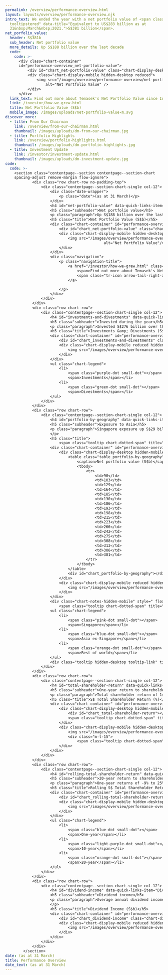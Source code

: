 ```yaml
---
permalink: /overview/performance-overview.html
layout: layouts/overview/performance-overview.njk
intro_text: We ended the year with a net portfolio value of <span class="tooltip
  tooltipstered" data-title="Equivalent to US$283 billion as at
  31&nbsp;March&nbsp;2021.">S$381 billion</span>.
net_porfolio_value:
  header: S$381b
  sub_header: Net portfolio value
  more_details: Up S$188 billion over the last decade
  code:
    code: >-
      <div class="chart-container"
      id="performance-overview_net-portfolio-value">
          <div id="chart_net-portfolio-value" class="chart-display-desktop hidden-mobile"></div>
          <div class="chart-display-mobile hidden-desktop reduced">
              <img src="/images/overview/performance-overview/net-portfolio-value-m.svg"
                  alt="Net Portfolio Value" />
          </div>
      </div>
  link_text: Find out more about Temasek's Net Portfolio Value since Inception
  link: /investor/how-we-grew.html
  title: Net Portfolio Value (S$b)
  mobile_image: /images/uploads/net-portfolio-value-m.svg
discover_more:
  - title: From Our Chairman
    link: /overview/from-our-chairman.html
    thumbnail: /images/uploads/dm-from-our-chairman.jpg
  - title: Portfolio Highlights
    link: /overview/portfolio-highlights.html
    thumbnail: /images/uploads/dm-portfolio-highlights.jpg
  - title: Investment Update
    link: /investor/investment-update.html
    thumbnail: /images/uploads/dm-investment-update.jpg
code:
  code: >-
    <section class="contentpage--section contentpage--section-chart
    spacing-adjust remove-margin flow-ignore">
            <div class="row chart-row no-padding-top">
                <div class="contentpage--section-chart-single col-12">
                    <div class="date-wrapper">
                        <p class="date">(as at 31 March)</p>
                    </div>
                    <h4 id="net-portfolio-value" data-quick-links-item="Net Portfolio Value" class="header">S$381b</h4>
                    <h5 class="subheader">Net portfolio value</h5>
                    <p class="paragraph">Up S$188 billion over the last decade<br/><br/></p>
                    <h5 class="title">Net Portfolio Value (S$b)</h5>
                    <div class="chart-container" id="performance-overview_net-portfolio-value">
                        <div id="chart_net-portfolio-value" class="chart-display-desktop hidden-mobile"></div>
                        <div class="chart-display-mobile hidden-desktop reduced">
                            <img src="/images/overview/performance-overview/net-portfolio-value-m.svg"
                                            alt="Net Portfolio Value"/>
                        </div>
                    </div>
                    <div class="navigation">
                        <p class="navigation-title">
                            <a href="/investor/how-we-grew.html" class="arrow-tail-right" id="net-portfolio-value_find-out-more">
                                <span>Find out more about Temasek's Net Portfolio Value since Inception</span>
                                <span class="tr-icon arrow-tail-right-after"></span>
                            </a>

                        </p>
                    </div>
                </div>
            </div>
            <div class="row chart-row">
                <div class="contentpage--section-chart-single col-12">
                    <h4 id="investments-and-divestments" data-quick-links-item="Investments &amp; Divestments" class="header">S$49b</h4>
                    <h5 class="subheader">Invested during the year</h5>
                    <p class="paragraph">Invested S$276 billion over the last decade<br/><br/></p>
                    <h5 class="title">Investments &amp; Divestments (S$b)</h5>
                    <div class="chart-container" id="performance-overview_investments-and-divestments">
                        <div id="chart_investments-and-divestments" class="chart-display-desktop hidden-mobile"></div>
                        <div class="chart-display-mobile reduced hidden-desktop">
                            <img src="/images/overview/performance-overview/investments-&-divestments-m.svg" alt="Investments &amp; Divestments"/>
                        </div>
                    </div>
                    <ul class="chart-legend">
                        <li>
                            <span class="purple-dot small-dot"></span>
                            <span>Investments</span></li>
                        <li>
                            <span class="green-dot small-dot"></span>
                            <span>Divestments</span></li>
                    </ul>
                </div>
            </div>
            <div class="row chart-row">
                <div class="contentpage--section-chart-single col-12">
                    <h4 id="portfolio-by-geography" data-quick-links-item="Portfolio by Geography"  class="header">64%</h4>
                    <h5 class="subheader">Exposure to Asia</h5>
                    <p class="paragraph">Singapore exposure up S$29 billion over the last 10 years<br/><br/>
                    </p>
                    <h5 class="title">
                        <span class="tooltip chart-dotted-span" title="Distribution based on underlying assets." data-title="Distribution based on underlying assets.">Portfolio by Geography</span> (%)</h5>
                    <div class="chart-container" id="performance-overview_portfolio-by-geography">
                        <div class="chart-display-desktop hidden-mobile">
                            <table class="table_portfolio-by-geography">
                                <caption>Net portfolio value (S$b)</caption>
                                <tbody>
                                    <tr>
                                        <td>90</td>
                                        <td>103</td>
                                        <td>129</td>
                                        <td>164</td>
                                        <td>185</td>
                                        <td>130</td>
                                        <td>186</td>
                                        <td>193</td>
                                        <td>198</td>
                                        <td>215</td>
                                        <td>223</td>
                                        <td>266</td>
                                        <td>242</td>
                                        <td>275</td>
                                        <td>308</td>
                                        <td>313</td>
                                        <td>306</td>
                                        <td>381</td>
                                    </tr>
                                </tbody>
                            </table>
                            <div id="chart_portfolio-by-geography"></div>
                        </div>
                        <div class="chart-display-mobile reduced hidden-desktop">
                            <img src="/images/overview/performance-overview/portfolio-by-geography-m.svg" alt="Portfolio by Geography"/>
                        </div>
                    </div>
                    <div class="chart-notes-hidden-mobile" style=" float:right; font-size:13px; margin-top: 5px;">
                        <span class="tooltip chart-dotted-span" title="2004-2010 restated on a comparative basis." data-title="2004-2010 restated on a comparative basis.">Chart Notes</span></div>
                    <ul class="chart-legend">
                        <li>
                            <span class="pink-dot small-dot"></span>
                            <span>Singapore</span></li>
                        <li>
                            <span class="blue-dot small-dot"></span>
                            <span>Asia ex-Singapore</span></li>
                        <li>
                            <span class="orange-dot small-dot"></span>
                            <span>Rest of world</span></li>
                    </ul>
                    <div class="tooltip hidden-desktop tooltip-link" title="2004-2010 restated on a comparative basis." data-title="2004-2010 restated on a comparative basis">Chart Notes </div>
                </div>
            </div>
            <div class="row chart-row">
                <div class="contentpage--section-chart-single col-12">
                    <h4 id="total-shareholder-return" data-quick-links-item="Total Shareholder Return" class="header">24.53%</h4>
                    <h5 class="subheader">One-year return to shareholder</h5>
                    <p class="paragraph">Total shareholder return of 14% since inception<br/><br/></p>
                    <h5 class="title">S$ Total Shareholder Return (%)</h5>
                    <div class="chart-container" id="performance-overview_total-shareholder-return">
                        <div class="chart-display-desktop hidden-mobile">
                            <div id="chart_total-shareholder-return"></div>
                            <span class="tooltip chart-dotted-span" title="TSR in US$ terms was 32%, 6%, 9%, 14%, 14% and 16% for 1, 10, 20, 30, 40-year and since inception periods respectively." data-title="TSR in US$ terms was 32%, 6%, 9%, 14%, 14% and 16% for 1, 10, 20, 30, 40-year and since inception periods respectively.">Period in years</span>
                        </div>
                        <div class="chart-display-mobile hidden-desktop">
                            <img src="/images/overview/performance-overview/S$-total-shareholder-return-m.svg" alt="Total Shareholder Return"/>
                            <div class="m-t-15">
                                <span class="tooltip chart-dotted-span" title="TSR in US$ terms was 32%, 6%, 9%, 14%, 14% and 16% for 1, 10, 20, 30, 40-year and since inception periods respectively." data-title="TSR in US$ terms was 32%, 6%, 9%, 14%, 14% and 16% for 1, 10, 20, 30, 40-year and since inception periods respectively.">Period in years</span></div>
                        </div>
                    </div>
                </div>
            </div>
            <div class="row chart-row">
                <div class="contentpage--section-chart-single col-12">
                    <h4 id="rolling-total-shareholder-return" data-quick-links-item="Rolling Total Shareholder Return" class="header">8%</h4>
                    <h5 class="subheader">20-year return to shareholder</h5>
                    <p class="paragraph">One-year returns of -9% to 25% during the last decade<br/><br/></p>
                    <h5 class="title">Rolling S$ Total Shareholder Return (%)</h5>
                    <div class="chart-container" id="performance-overview_rolling-total-shareholder-return">
                        <div id="chart_rolling-total-shareholder-return" class="chart-display-desktop hidden-mobile"></div>
                        <div class="chart-display-mobile hidden-desktop">
                            <img src="/images/overview/performance-overview/rolling-S$-total-shareholder-return-m.svg" alt="Total Shareholder Return"/>
                        </div>
                    </div>
                    <ul class="chart-legend">
                        <li>
                            <span class="blue-dot small-dot"></span>
                            <span>One-year</span></li>
                        <li>
                            <span class="light-purple-dot small-dot"></span>
                            <span>10-year</span></li>
                        <li>
                            <span class="orange-dot small-dot"></span>
                            <span>20-year</span></li>
                    </ul>
                </div>
            </div>
            <div class="row chart-row">
                <div class="contentpage--section-chart-single col-12">
                    <h4 id="dividend-income" data-quick-links-item="Dividend Income" class="header">S$8b</h4>
                    <h5 class="subheader">Dividend income</h5>
                    <p class="paragraph">Average annual dividend income of S$8 billion over the last decade<br/><br/>
                    </p>
                    <h5 class="title">Dividend Income (S$b)</h5>
                    <div class="chart-container" id="performance-overview_dividend-income">
                        <div id="chart_dividend-income" class="chart-display-desktop hidden-mobile"></div>
                        <div class="chart-display-mobile reduced hidden-desktop">
                            <img src="/images/overview/performance-overview/dividend-income-m.svg" alt="Dividend Income"/>
                        </div>
                    </div>
                </div>
            </div>
        </section>
date: (as at 31 March)
title: Performance Overview
date_text: (as at 31 March)
---
```

